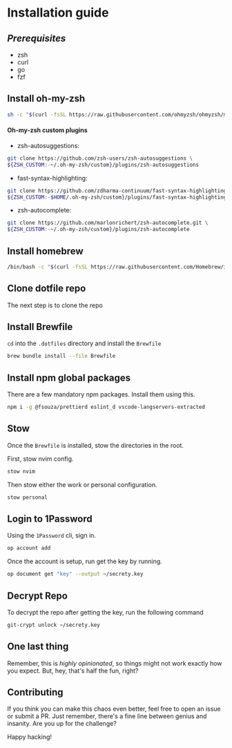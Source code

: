 # Installation guide

## _Prerequisites_

- zsh
- curl
- go
- fzf

## Install oh-my-zsh

```bash
sh -c "$(curl -fsSL https://raw.githubusercontent.com/ohmyzsh/ohmyzsh/master/tools/install.sh)"
```

#### Oh-my-zsh custom plugins

- zsh-autosuggestions:

```bash
git clone https://github.com/zsh-users/zsh-autosuggestions \
${ZSH_CUSTOM:-~/.oh-my-zsh/custom}/plugins/zsh-autosuggestions
```

- fast-syntax-highlighting:

```bash
git clone https://github.com/zdharma-continuum/fast-syntax-highlighting.git \
${ZSH_CUSTOM:-$HOME/.oh-my-zsh/custom}/plugins/fast-syntax-highlighting
```

- zsh-autocomplete:

```bash
git clone https://github.com/marlonrichert/zsh-autocomplete.git \
${ZSH_CUSTOM:-~/.oh-my-zsh/custom}/plugins/zsh-autocomplete
```

## Install homebrew

```bash
/bin/bash -c "$(curl -fsSL https://raw.githubusercontent.com/Homebrew/install/HEAD/install.sh)"
```

## Clone dotfile repo

The next step is to clone the repo

## Install Brewfile

`cd` into the `.dotfiles` directory and install the `Brewfile`

```bash
brew bundle install --file Brewfile
```

## Install npm global packages

There are a few mandatory npm packages. Install them using this.

```bash
npm i -g @fsouza/prettierd eslint_d vscode-langservers-extracted
```

## Stow

Once the `Brewfile` is installed, stow the directories in the root.

First, stow nvim config.

```bash
stow nvim
```

Then stow either the work or personal configuration.

```bash
stow personal
```

## Login to 1Password

Using the `1Password` cli, sign in.

```bash
op account add
```

Once the account is setup, run get the key by running.

```bash
op document get "key" --output ~/secrety.key
```

## Decrypt Repo

To decrypt the repo after getting the key, run the following command

```bash
git-crypt unlock ~/secrety.key
```

## One last thing

Remember, this is _highly opinionated_, so things might not work exactly how you expect. But, hey, that's half the fun, right?

## Contributing

If you think you can make this chaos even better, feel free to open an issue or submit a PR. Just remember, there's a fine line between genius and insanity. Are you up for the challenge?

Happy hacking!
